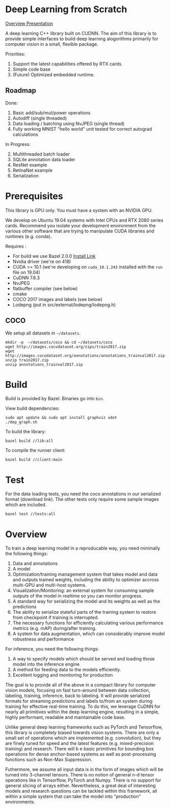 # Deep Learning from Scratch

[Overview Presentation](https://docs.google.com/presentation/d/13iccyzgeLPLY2YbbjRyn206PnmnWebZJnQ1kIaA85Uk/edit?usp=sharing)

A deep learning C++ library built on CUDNN. The aim of this library is to provide simple interfaces to build deep learning 
alogorithms primarily for computer vision in a small, flexible package.

Priorities:
1. Support the latest capabilities offered by RTX cards. 
2. Simple code base
3. (Future) Optimized embedded runtime.

## Roadmap 

Done: 

1. Basic add/sub/mul/power operations
2. Autodiff (single threaded)
3. Data loading / batching using NvJPEG (single thread)
4. Fully working MNIST "hello world" unit tested for correct autograd calculations

In Progress:

2. Multithreaded batch loader
3. SQLite annotation data loader
3. ResNet example
4. RetinaNet example
5. Serialization

# Prerequisites

This library is GPU only. You must have a system with an NVIDIA GPU.

We develop on Ubuntu 19.04 systems with Intel CPUs and RTX 2080 series cards. Recommend 
you isolate your development environment from the various other software that are trying 
to manipulate CUDA libraries and runtimes (e.g. conda).

Requires :
- For build we use Bazel 2.0.0 [Install Link](https://docs.bazel.build/versions/master/install-ubuntu.html)
- Nvidia driver (we're on 418)
- CUDA >= 10.1 (we're developing on `cuda_10.1.243` installed with the `run` file on 19.04)
- CuDNN 7.6.3 
- NvJPEG
- flatbuffer compiler (see below)
- cmake
- COCO 2017 images and labels (see below)
- Lodepng (put in src/external/lodepng/lodepng.h)

## COCO 

We setup all datasets in `~/datasets`.

```
mkdir -p  ~/datasets/coco && cd ~/datasets/coco
wget http://images.cocodataset.org/zips/train2017.zip
wget http://images.cocodataset.org/annotations/annotations_trainval2017.zip
unzip train2017.zip
unzip annotations_trainval2017.zip
```

# Build

Build is provided by Bazel. Binaries go into `bin`.

View build dependencies:

```
sudo apt update && sudo apt install graphviz xdot
./dep_graph.sh
```

To build the library:

```
bazel build //lib:all
```

To compile the runner client:

```
bazel build //client:main
```

# Test

For the data loading tests, you need the coco annotations in our serialized format (download link).
The other tests only require some sample images which are included. 

```
bazel test //tests:all
```

# Overview 

To train a deep learning model in a reproducable way, you need minimally the following things:

 1. Data and annotations
 2. A model
 3. Optimization/training management system that takes model and data and outputs trained weights, including the ability to optimizer accross multi-GPU and multi-host systems.
 4. Visualization/Monitoring: an external system for consuming sample outputs of the model in realtime so you can 
 monitor progress.
 5. A standard way for serializing the model and its weights as well as the predictions
 6. The ability to serialize stateful parts of the training system to restore from checkpoint if training is interrupted.
 7. The necessary functions for efficiently calculating various performance metrics (e.g. mAP) during/after training.
 8. A system for data augmentation, which can considerably improve model robustness and performance

For inference, you need the following things:

1. A way to specify models which should be served and loading those model into the inference engine
2. A method for feeding data to the models efficiently.
3. Excellent logging and monitoring for production

The goal is to provide all of the above in a compact library for computer vision models, focusing 
on fast turn-around between data collection, labeling, training, inference, back to labeling. It will provide serialized formats for streaming predictions and labels to/from an system during training for effective real-time training. To do this, we leverage CuDNN for nearly all primitives within the deep learning engine, resulting in a simple, highly performant, readable and maintainable code base. 

Unlike general deep learning frameworks such as PyTorch and Tensorflow, this library is completely biased towards vision systems. There are only a small set of operations which are implemented (e.g. convolution), but they are finely tuned for speed and the latest features (e.g. mixed-precision training) and research. There will b e basic primitives for bounding box operations for dense anchor-based systems as well as post-processing functions such as Non-Max Suppression. 

Futhermore, we assume all input data is in the form of images which will be turned into 3-channel tensors. There is no notion of general n-d tensor operations like in Tensorflow, PyTorch and Numpy. There is no support for general slicing of arrays either. Nevertheless, a great deal of interesting models and research questions can be tackled within this framework, all within a simple system that can take the model into "production" environments.

